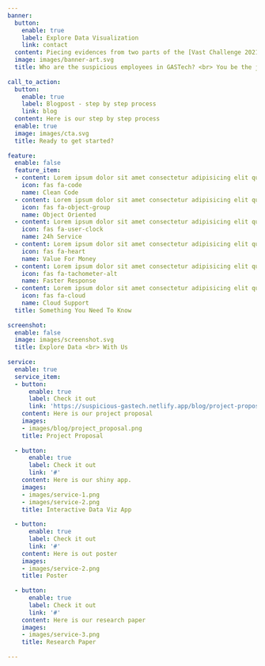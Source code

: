 ```yaml
---
banner:
  button:
    enable: true
    label: Explore Data Visualization
    link: contact
  content: Piecing evidences from two parts of the [Vast Challenge 2021](https://vast-challenge.github.io/2021/)            to form a cohesive picture as to who in GASTech are the suspicious ones. 
  image: images/banner-art.svg
  title: Who are the suspicious employees in GASTech? <br> You be the judge!
  
call_to_action:
  button:
    enable: true
    label: Blogpost - step by step process
    link: blog
  content: Here is our step by step process
  enable: true
  image: images/cta.svg
  title: Ready to get started?
  
feature:
  enable: false
  feature_item:
  - content: Lorem ipsum dolor sit amet consectetur adipisicing elit quam nihil
    icon: fas fa-code
    name: Clean Code
  - content: Lorem ipsum dolor sit amet consectetur adipisicing elit quam nihil
    icon: fas fa-object-group
    name: Object Oriented
  - content: Lorem ipsum dolor sit amet consectetur adipisicing elit quam nihil
    icon: fas fa-user-clock
    name: 24h Service
  - content: Lorem ipsum dolor sit amet consectetur adipisicing elit quam nihil
    icon: fas fa-heart
    name: Value For Money
  - content: Lorem ipsum dolor sit amet consectetur adipisicing elit quam nihil
    icon: fas fa-tachometer-alt
    name: Faster Response
  - content: Lorem ipsum dolor sit amet consectetur adipisicing elit quam nihil
    icon: fas fa-cloud
    name: Cloud Support
  title: Something You Need To Know
  
screenshot:
  enable: false
  image: images/screenshot.svg
  title: Explore Data <br> With Us
  
service:
  enable: true
  service_item:
  - button:
      enable: true
      label: Check it out
      link: 'https://suspicious-gastech.netlify.app/blog/project-proposal/'
    content: Here is our project proposal
    images:
    - images/blog/project_proposal.png
    title: Project Proposal
    
  - button:
      enable: true
      label: Check it out
      link: '#'
    content: Here is our shiny app.
    images:
    - images/service-1.png
    - images/service-2.png
    title: Interactive Data Viz App
    
  - button:
      enable: true
      label: Check it out
      link: '#'
    content: Here is out poster
    images:
    - images/service-2.png
    title: Poster 
    
  - button:
      enable: true
      label: Check it out
      link: '#'
    content: Here is our research paper 
    images:
    - images/service-3.png
    title: Research Paper
  
---
```

